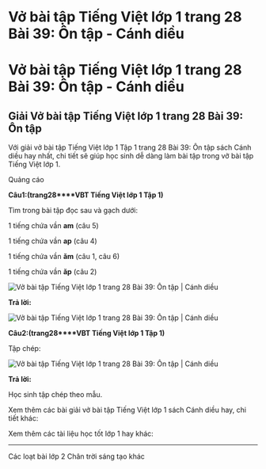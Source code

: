 # Vở bài tập Tiếng Việt lớp 1 trang 28 Bài 39: Ôn tập - Cánh diều

# Vở bài tập Tiếng Việt lớp 1 trang 28 Bài 39: Ôn tập - Cánh diều

## Giải Vở bài tập Tiếng Việt lớp 1 trang 28 Bài 39: Ôn tập

Với giải vở bài tập Tiếng Việt lớp 1 Tập 1 trang 28 Bài 39: Ôn tập sách Cánh diều hay nhất, chi tiết sẽ giúp học sinh dễ dàng làm bài tập trong vở bài tập Tiếng Việt lớp 1.

Quảng cáo

**Câu****1****:****(trang****28****VBT Tiếng Việt lớp 1 Tập 1)**

Tìm trong bài tập đọc sau và gạch dưới:

1 tiếng chứa vần **am** (câu 5)

1 tiếng chứa vần **ap** (câu 4)

1 tiếng chứa vần **ăm** (câu 1, câu 6)

1 tiếng chứa vần **ăp** (câu 2)

![Vở bài tập Tiếng Việt lớp 1 trang 28 Bài 39: Ôn tập | Cánh diều](https://www.vietjack.com/vbt-tieng-viet-1-cd/images/bai-39-on-tap-1.png)

**Trả lời:**

![Vở bài tập Tiếng Việt lớp 1 trang 28 Bài 39: Ôn tập | Cánh diều](https://www.vietjack.com/vbt-tieng-viet-1-cd/images/bai-39-on-tap-2.png)

**Câu****2****:****(trang****28****VBT Tiếng Việt lớp 1 Tập 1)**

Tập chép:

![Vở bài tập Tiếng Việt lớp 1 trang 28 Bài 39: Ôn tập | Cánh diều](https://www.vietjack.com/vbt-tieng-viet-1-cd/images/bai-39-on-tap-3.png)

**Trả lời:**

Học sinh tập chép theo mẫu. 

Xem thêm các bài giải vở bài tập Tiếng Việt lớp 1 sách Cánh diều hay, chi tiết khác:

Xem thêm các tài liệu học tốt lớp 1 hay khác:

* * *

Các loạt bài lớp 2 Chân trời sáng tạo khác
